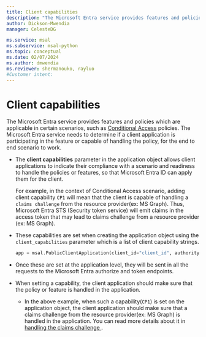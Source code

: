 ```yaml
---
title: Client capabilities
description: "The Microsoft Entra service provides features and policies which are applicable in certain scenarios, such as Conditional Access policies."
author: Dickson-Mwendia
manager: CelesteDG

ms.service: msal
ms.subservice: msal-python
ms.topic: conceptual
ms.date: 02/07/2024
ms.author: dmwendia
ms.reviewer: shermanouko, rayluo
#Customer intent: 
---
```


# Client capabilities

The Microsoft Entra service provides features and policies which are applicable in certain scenarios, such as [Conditional Access](./conditional-access.md) policies. The Microsoft Entra service needs to determine if a client application is participating in the feature or capable of handling the policy, for the end to end scenario to work.

- The **client capabilities** parameter in the application object allows client applications to indicate their compliance with a scenario and readiness to handle the policies or features, so that Microsoft Entra ID can apply them for the client. 

    For example, in the context of Conditional Access scenario, adding client capability `CP1` will mean that the client is capable of handling a `claims challenge` from the resource provider(ex: MS Graph). Thus, Microsoft Entra STS (Security token service) will emit claims in the access token that may lead to claims challenge from a resource provider (ex: MS Graph).

- These capabilities are set when creating the application object using the `client_capabilities` parameter which is a list of client capability strings.

    ```python
    app = msal.PublicClientApplication(client_id="client_id", authority="your_authority", client_capabilities = ["CP1"])
    ```

- Once these are set at the application level, they will be sent in all the requests to the Microsoft Entra authorize and token endpoints. 
- When setting a capability, the client application should make sure that the policy or feature is handled in the application.
  - In the above example,  when such a capability(`CP1`) is set on the application object, the client application should make sure that a claims challenge from the resource provider(ex: MS Graph) is handled in the application. You can read more details about it in [handling the claims challenge ](./conditional-access.md#handling-claim-challenge-in-msal-python).
